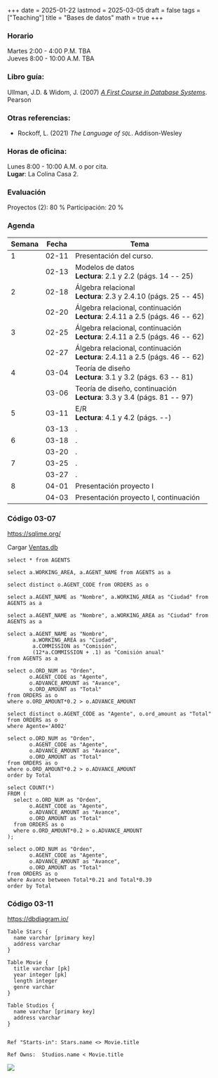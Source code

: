 +++
date      = 2025-01-22
lastmod   = 2025-03-05
draft     = false
tags      = ["Teaching"]
title     = "Bases de datos"
math      = true
+++

### Horario

Martes 2:00 - 4:00 P.M. TBA <br>
Jueves 8:00 - 10:00 A.M. TBA

### Libro guía:

Ullman, J.D. & Widom, J. (2007) *[A First Course in Database Systems](https://www.pearson.com/en-us/subject-catalog/p/first-course-in-database-systems-a/P200000003302/9780136006374)*. Pearson

### Otras referencias:

* Rockoff, L. (2021) *The Language of `SQL`*. Addison-Wesley

### Horas de oficina: 

Lunes 8:00 - 10:00 A.M. o por cita. <br>
**Lugar**: La Colina Casa 2. 

### Evaluación

Proyectos (2): 80 %
Participación: 20 %


### Agenda

Semana | Fecha | Tema
---| --- | ----
1      | 02-11 | Presentación del curso.
&nbsp; | 02-13 | Modelos de datos <br> **Lectura**: 2.1 y 2.2 (págs. 14 -- 25) 
2      | 02-18 | Álgebra relacional <br> **Lectura**: 2.3 y 2.4.10 (págs. 25 -- 45) 
&nbsp; | 02-20 | Álgebra relacional, continuación <br> **Lectura**: 2.4.11 a 2.5 (págs. 46 -- 62) 
3      | 02-25 | Álgebra relacional, continuación <br> **Lectura**: 2.4.11 a 2.5 (págs. 46 -- 62) 
&nbsp; | 02-27 | Álgebra relacional, continuación <br> **Lectura**: 2.4.11 a 2.5 (págs. 46 -- 62) 
4      | 03-04 | Teoría de diseño <br> **Lectura**: 3.1 y 3.2 (págs. 63 -- 81) 
&nbsp; | 03-06 | Teoría de diseño, continuación <br> **Lectura**: 3.3 y 3.4 (págs. 81 -- 97) 
5      | 03-11 | E/R <br> **Lectura**: 4.1 y 4.2 (págs.  --) 
&nbsp; | 03-13 | .
6      | 03-18 | .
&nbsp; | 03-20 | .
7      | 03-25 | .
&nbsp; | 03-27 | .
8      | 04-01 | Presentación proyecto I
&nbsp; | 04-03 | Presentación proyecto I, continuación

### Código 03-07

https://sqlime.org/

Cargar [Ventas.db](https://alexrojas.netlify.app/post/DB/Ventas.db)

```
select * from AGENTS
```

```
select a.WORKING_AREA, a.AGENT_NAME from AGENTS as a
```

```
select distinct o.AGENT_CODE from ORDERS as o
```

```
select a.AGENT_NAME as "Nombre", a.WORKING_AREA as "Ciudad" from AGENTS as a
```

```
select a.AGENT_NAME as "Nombre", a.WORKING_AREA as "Ciudad" from AGENTS as a
```

```
select a.AGENT_NAME as "Nombre",
        a.WORKING_AREA as "Ciudad",
        a.COMMISSION as "Comisión",
        (12*a.COMMISSION + .1) as "Comisión anual"
from AGENTS as a
```

```
select o.ORD_NUM as "Orden",
       o.AGENT_CODE as "Agente",
       o.ADVANCE_AMOUNT as "Avance",
       o.ORD_AMOUNT as "Total" 
from ORDERS as o
where o.ORD_AMOUNT*0.2 > o.ADVANCE_AMOUNT
```

```
select distinct o.AGENT_CODE as "Agente", o.ord_amount as "Total"
from ORDERS as o
where Agente='A002'
```

```
select o.ORD_NUM as "Orden",
       o.AGENT_CODE as "Agente",
       o.ADVANCE_AMOUNT as "Avance",
       o.ORD_AMOUNT as "Total" 
from ORDERS as o
where o.ORD_AMOUNT*0.2 > o.ADVANCE_AMOUNT
order by Total
```


```
select COUNT(*)
FROM (
  select o.ORD_NUM as "Orden",
       o.AGENT_CODE as "Agente",
       o.ADVANCE_AMOUNT as "Avance",
       o.ORD_AMOUNT as "Total" 
  from ORDERS as o
  where o.ORD_AMOUNT*0.2 > o.ADVANCE_AMOUNT
);
```


```
select o.ORD_NUM as "Orden",
       o.AGENT_CODE as "Agente",
       o.ADVANCE_AMOUNT as "Avance",
       o.ORD_AMOUNT as "Total" 
from ORDERS as o
where Avance between Total*0.21 and Total*0.39 
order by Total
```


### Código 03-11

https://dbdiagram.io/

```
Table Stars {
  name varchar [primary key]
  address varchar
}

Table Movie {
  title varchar [pk] 
  year integer [pk]
  length integer
  genre varchar
}

Table Studios {
  name varchar [primary key]
  address varchar
}


Ref "Starts-in": Stars.name <> Movie.title

Ref Owns:  Studios.name < Movie.title

```

![](http://infolab.stanford.edu/~ullman/fcdb/sevls/er_big.png)

